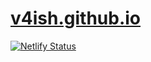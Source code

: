 # [v4ish.github.io](https://v4ish.github.io)

[![Netlify Status](https://api.netlify.com/api/v1/badges/2a1e1036-2be2-4088-bf06-3910b2a8d8b6/deploy-status)](https://app.netlify.com/sites/v4ish/deploys)
